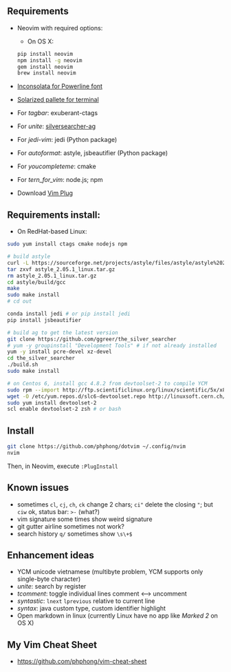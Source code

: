 ## Requirements
- Neovim with required options:
  - On OS X:
  ```bash
  pip install neovim
  npm install -g neovim
  gem install neovim
  brew install neovim
  ```

- [Inconsolata for Powerline font](https://github.com/powerline/fonts)
- [Solarized pallete for terminal](http://ethanschoonover.com/solarized)
- For *tagbar*: exuberant-ctags
- For *unite*: [silversearcher-ag](https://github.com/ggreer/the_silver_searcher)
- For *jedi-vim*: jedi (Python package)
- For *autoformat*: astyle, jsbeautifier (Python package)
- For *youcompleteme*: cmake
- For *tern_for_vim*: node.js; npm
- Download [Vim Plug](https://github.com/junegunn/vim-plug)

## Requirements install:
- On RedHat-based Linux:

```bash
sudo yum install ctags cmake nodejs npm

# build astyle
curl -L https://sourceforge.net/projects/astyle/files/astyle/astyle%202.05.1/astyle_2.05.1_linux.tar.gz -O
tar zxvf astyle_2.05.1_linux.tar.gz
rm astyle_2.05.1_linux.tar.gz
cd astyle/build/gcc
make
sudo make install
# cd out

conda install jedi # or pip install jedi
pip install jsbeautifier

# build ag to get the latest version
git clone https://github.com/ggreer/the_silver_searcher
# yum -y groupinstall "Development Tools" # if not already installed
yum -y install pcre-devel xz-devel
cd the_silver_searcher
./build.sh
sudo make install

# on Centos 6, install gcc 4.8.2 from devtoolset-2 to compile YCM
sudo rpm --import http://ftp.scientificlinux.org/linux/scientific/5x/x86_64/RPM-GPG-KEYs/RPM-GPG-KEY-cern
wget -O /etc/yum.repos.d/slc6-devtoolset.repo http://linuxsoft.cern.ch/cern/devtoolset/slc6-devtoolset.repo
sudo yum install devtoolset-2
scl enable devtoolset-2 zsh # or bash
```

## Install
```bash
git clone https://github.com/phphong/dotvim ~/.config/nvim
nvim
```

Then, in Neovim, execute `:PlugInstall`

## Known issues
- sometimes `cl`, `cj`, `ch`, `ck` change 2 chars; `ci"` delete the closing `"`; but `ciw` ok, status bar: `>-` (what?)
- vim signature some times show weird signature
- git gutter airline sometimes not work?
- search history `q/` sometimes show `\s\+$`

## Enhancement ideas

- YCM unicode vietnamese (multibyte problem, YCM supports only single-byte character)
- *unite*: search by register
- *tcomment*: toggle individual lines comment <--> uncomment
- *syntastic*: `lnext` `lprevious` relative to current line
- *syntax*: java custom type, custom identifier highlight
- Open markdown in linux (currently Linux have no app like *Marked 2* on OS X)

## My Vim Cheat Sheet
- https://github.com/phphong/vim-cheat-sheet
